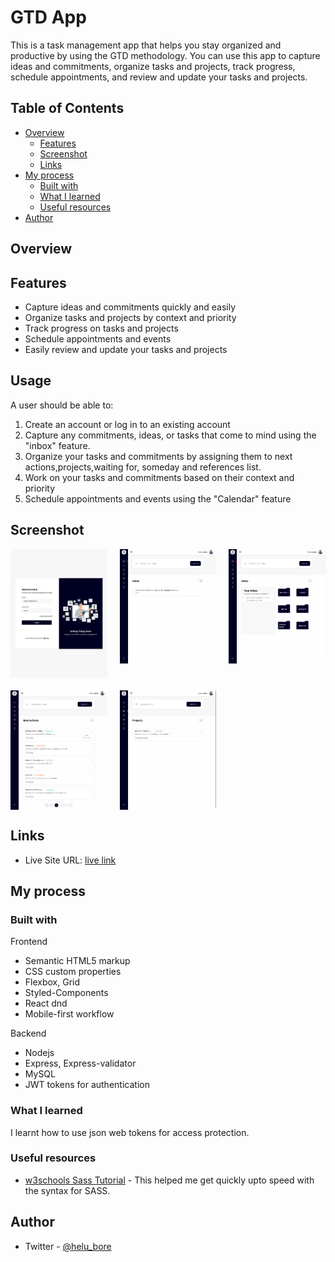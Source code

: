 # GTD App
This is a task management app that helps you stay organized and productive by using the GTD methodology. You can use this app to capture ideas and commitments, organize tasks and projects, track progress, schedule appointments, and review and update your tasks and projects. 


## Table of Contents
- [Overview](#overview)
  - [Features](#features)
  - [Screenshot](#screenshot)
  - [Links](#links)
- [My process](#my-process)
  - [Built with](#built-with)
  - [What I learned](#what-i-learned)
  - [Useful resources](#useful-resources)
- [Author](#author)

## Overview

## Features
- Capture ideas and commitments quickly and easily
- Organize tasks and projects by context and priority
- Track progress on tasks and projects
- Schedule appointments and events
- Easily review and update your tasks and projects


## Usage

A user should be able to:

1. Create an account or log in to an existing account
2. Capture any commitments, ideas, or tasks that come to mind using the "inbox" feature.
3. Organize your tasks and commitments by assigning them to next actions,projects,waiting for, someday and references list.
4. Work on your tasks and commitments based on their context and priority
5. Schedule appointments and events using the "Calendar" feature

## Screenshot
<div style="display: grid; grid-template-columns: repeat(3, 1fr); gap: 20px;">
<img src="./login-sc.png" alt="Screenshot of GTD App" style="max-width: 100%;">
<img src="./inbox-sc.png" alt="Screenshot of GTD App"  style="max-width: 100%;">
<img src="./clarify-sc.png" alt="Screenshot of GTD App" style="max-width: 100%;">
<img src="./nextactions-sc.png" alt="Screenshot of GTD App" style="max-width: 100%;">
<img src="./projects-sc.png" alt="Screenshot of GTD App"  style="max-width: 100%;">
</div>

## Links

- Live Site URL: [live link](https://borehelu.github.io/order-summary-component/)


## My process

### Built with

Frontend

- Semantic HTML5 markup
- CSS custom properties
- Flexbox, Grid
- Styled-Components
- React dnd
- Mobile-first workflow

Backend
- Nodejs
- Express, Express-validator
- MySQL
- JWT tokens for authentication


### What I learned

I learnt how to use json web tokens for access protection.



### Useful resources

- [w3schools Sass Tutorial](https://www.w3schools.com/sass/default.php) - This helped me get quickly upto speed with the syntax for SASS.



## Author

- Twitter - [@helu_bore](https://www.twitter.com/helu_bore)

